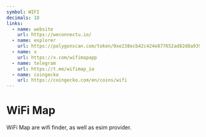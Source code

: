 ```yaml
---
symbol: WIFI
decimals: 18
links:
  - name: website
    url: https://weconnectu.io/
  - name: explorer
    url: https://polygonscan.com/token/0xe238ecb42c424e877652ad82d8a939183a04c35f
  - name: x
    url: https://x.com/wifimapapp
  - name: telegram
    url: https://t.me/wifimap_io
  - name: coingecko
    url: https://coingecko.com/en/coins/wifi
---
```


# WiFi Map

WiFi Map are wifi finder, as well as esim provider.
